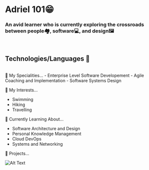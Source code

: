 

# Adriel 101😁
### An avid learner who is currently exploring the crossroads between people🏘️, software💻, and design🖼️
</div>
</br>

## Technologies/Languages 📑
</div>
</br>
 🌟 My Specialities...
- Enterprise Level Software Developement
- Agile Coaching and Implementation
- Software Systems Design

🌟 My Interests...
- Swimming
- Hiking
- Travelling

🌟 Currently Learning About...
- Software Architecture and Design
- Personal Knowledge Management
- Cloud DevOps
- Systems and Networking

🌟 Projects...


![Alt Text](https://media.giphy.com/media/bPCwGUF2sKjyE/giphy.gif)

<!--
**AdrielDeVera/AdrielDeVera** is a ✨ _special_ ✨ repository because its `README.md` (this file) appears on your GitHub profile.

Here are some ideas to get you started:

- 🔭 I’m currently working on ...
- 🌱 I’m currently learning ...
- 👯 I’m looking to collaborate on ...
- 🤔 I’m looking for help with ...
- 💬 Ask me about ...
- 📫 How to reach me: ...
- 😄 Pronouns: ...
- ⚡ Fun fact: ...

> Leading Kubernetes 1.28 Release Team
> Reviving UW Cybersecurity Club
> Sending V2's in bouldering 🧗‍♀️
-->
